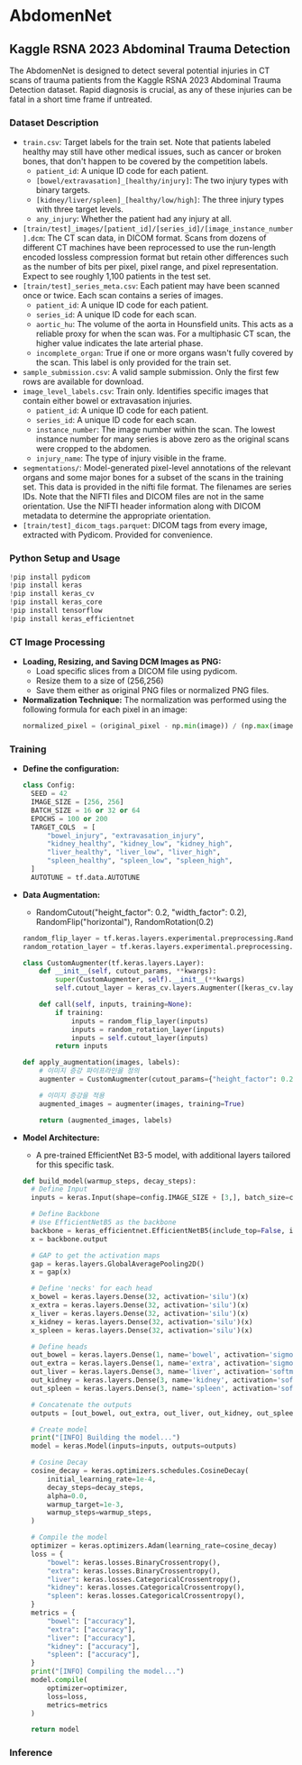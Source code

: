 # AbdomenNet
## Kaggle RSNA 2023 Abdominal Trauma Detection

The AbdomenNet is designed to detect several potential injuries in CT scans of trauma patients from the Kaggle RSNA 2023 Abdominal Trauma Detection dataset. Rapid diagnosis is crucial, as any of these injuries can be fatal in a short time frame if untreated.


### Dataset Description

- `train.csv`: Target labels for the train set. Note that patients labeled healthy may still have other medical issues, such as cancer or broken bones, that don't happen to be covered by the competition labels.
  - `patient_id`: A unique ID code for each patient.
  - `[bowel/extravasation]_[healthy/injury]`: The two injury types with binary targets.
  - `[kidney/liver/spleen]_[healthy/low/high]`: The three injury types with three target levels.
  - `any_injury`: Whether the patient had any injury at all.
- `[train/test]_images/[patient_id]/[series_id]/[image_instance_number].dcm`: The CT scan data, in DICOM format. Scans from dozens of different CT machines have been reprocessed to use the run-length encoded lossless compression format but retain other differences such as the number of bits per pixel, pixel range, and pixel representation. Expect to see roughly 1,100 patients in the test set.
- `[train/test]_series_meta.csv`: Each patient may have been scanned once or twice. Each scan contains a series of images.
  - `patient_id`: A unique ID code for each patient.
  - `series_id`: A unique ID code for each scan.
  - `aortic_hu`: The volume of the aorta in Hounsfield units. This acts as a reliable proxy for when the scan was. For a multiphasic CT scan, the higher value indicates the late arterial phase.
  - `incomplete_organ`: True if one or more organs wasn't fully covered by the scan. This label is only provided for the train set.
- `sample_submission.csv`: A valid sample submission. Only the first few rows are available for download.
- `image_level_labels.csv`: Train only. Identifies specific images that contain either bowel or extravasation injuries.
  - `patient_id`: A unique ID code for each patient.
  - `series_id`: A unique ID code for each scan.
  - `instance_number`: The image number within the scan. The lowest instance number for many series is above zero as the original scans were cropped to the abdomen.
  - `injury_name`: The type of injury visible in the frame.
- `segmentations/`: Model-generated pixel-level annotations of the relevant organs and some major bones for a subset of the scans in the training set. This data is provided in the nifti file format. The filenames are series IDs. Note that the NIFTI files and DICOM files are not in the same orientation. Use the NIFTI header information along with DICOM metadata to determine the appropriate orientation.
- `[train/test]_dicom_tags.parquet`: DICOM tags from every image, extracted with Pydicom. Provided for convenience.


### Python Setup and Usage

```python
!pip install pydicom
!pip install keras
!pip install keras_cv
!pip install keras_core
!pip install tensorflow
!pip install keras_efficientnet

```


### CT Image Processing

- **Loading, Resizing, and Saving DCM Images as PNG:**
  - Load specific slices from a DICOM file using pydicom.
  - Resize them to a size of (256,256)
  - Save them either as original PNG files or normalized PNG files.
- **Normalization Technique:** The normalization was performed using the following formula for each pixel in an image:
  ```python
  normalized_pixel = (original_pixel - np.min(image)) / (np.max(image) - np.min(image))
  ```


### Training

- **Define the configuration:**
  ```python
  class Config:
    SEED = 42
    IMAGE_SIZE = [256, 256]
    BATCH_SIZE = 16 or 32 or 64
    EPOCHS = 100 or 200
    TARGET_COLS  = [
        "bowel_injury", "extravasation_injury",
        "kidney_healthy", "kidney_low", "kidney_high",
        "liver_healthy", "liver_low", "liver_high",
        "spleen_healthy", "spleen_low", "spleen_high",
    ]
    AUTOTUNE = tf.data.AUTOTUNE
  ```
  
- **Data Augmentation:**
  - RandomCutout("height_factor": 0.2, "width_factor": 0.2), RandomFlip("horizontal"), RandomRotation(0.2)
  ```python
  random_flip_layer = tf.keras.layers.experimental.preprocessing.RandomFlip("horizontal")
  random_rotation_layer = tf.keras.layers.experimental.preprocessing.RandomRotation(0.2)

  class CustomAugmenter(tf.keras.layers.Layer):
      def __init__(self, cutout_params, **kwargs):
          super(CustomAugmenter, self).__init__(**kwargs)
          self.cutout_layer = keras_cv.layers.Augmenter([keras_cv.layers.RandomCutout(**cutout_params)])
  
      def call(self, inputs, training=None):
          if training:
              inputs = random_flip_layer(inputs)
              inputs = random_rotation_layer(inputs)
              inputs = self.cutout_layer(inputs)
          return inputs
  
  def apply_augmentation(images, labels):
      # 이미지 증강 파이프라인을 정의
      augmenter = CustomAugmenter(cutout_params={"height_factor": 0.2, "width_factor": 0.2})
  
      # 이미지 증강을 적용
      augmented_images = augmenter(images, training=True)
  
      return (augmented_images, labels)
    ```
  
- **Model Architecture:**
  - A pre-trained EfficientNet B3-5 model, with additional layers tailored for this specific task.
  ```python
  def build_model(warmup_steps, decay_steps):
    # Define Input
    inputs = keras.Input(shape=config.IMAGE_SIZE + [3,], batch_size=config.BATCH_SIZE)

    # Define Backbone
    # Use EfficientNetB5 as the backbone
    backbone = keras_efficientnet.EfficientNetB5(include_top=False, input_tensor=inputs, weights='imagenet')
    x = backbone.output

    # GAP to get the activation maps
    gap = keras.layers.GlobalAveragePooling2D()
    x = gap(x)

    # Define 'necks' for each head
    x_bowel = keras.layers.Dense(32, activation='silu')(x)
    x_extra = keras.layers.Dense(32, activation='silu')(x)
    x_liver = keras.layers.Dense(32, activation='silu')(x)
    x_kidney = keras.layers.Dense(32, activation='silu')(x)
    x_spleen = keras.layers.Dense(32, activation='silu')(x)

    # Define heads
    out_bowel = keras.layers.Dense(1, name='bowel', activation='sigmoid')(x_bowel) # use sigmoid to convert predictions to [0-1]
    out_extra = keras.layers.Dense(1, name='extra', activation='sigmoid')(x_extra) # use sigmoid to convert predictions to [0-1]
    out_liver = keras.layers.Dense(3, name='liver', activation='softmax')(x_liver) # use softmax for the liver head
    out_kidney = keras.layers.Dense(3, name='kidney', activation='softmax')(x_kidney) # use softmax for the kidney head
    out_spleen = keras.layers.Dense(3, name='spleen', activation='softmax')(x_spleen) # use softmax for the spleen head

    # Concatenate the outputs
    outputs = [out_bowel, out_extra, out_liver, out_kidney, out_spleen]

    # Create model
    print("[INFO] Building the model...")
    model = keras.Model(inputs=inputs, outputs=outputs)

    # Cosine Decay
    cosine_decay = keras.optimizers.schedules.CosineDecay(
        initial_learning_rate=1e-4,
        decay_steps=decay_steps,
        alpha=0.0,
        warmup_target=1e-3,
        warmup_steps=warmup_steps,
    )

    # Compile the model
    optimizer = keras.optimizers.Adam(learning_rate=cosine_decay)
    loss = {
        "bowel": keras.losses.BinaryCrossentropy(),
        "extra": keras.losses.BinaryCrossentropy(),
        "liver": keras.losses.CategoricalCrossentropy(),
        "kidney": keras.losses.CategoricalCrossentropy(),
        "spleen": keras.losses.CategoricalCrossentropy(),
    }
    metrics = {
        "bowel": ["accuracy"],
        "extra": ["accuracy"],
        "liver": ["accuracy"],
        "kidney": ["accuracy"],
        "spleen": ["accuracy"],
    }
    print("[INFO] Compiling the model...")
    model.compile(
        optimizer=optimizer,
        loss=loss,
        metrics=metrics
    )

    return model
  ```


### Inference
